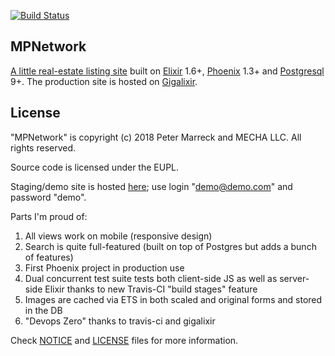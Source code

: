 [![Build Status](https://api.travis-ci.org/pmarreck/mpnetwork.svg?branch=master)](https://travis-ci.org/pmarreck/mpnetwork/)

## MPNetwork

[A little real-estate listing site](https://www.mpwrealestateboard.network) built on [Elixir](https://elixir-lang.org) 1.6+, [Phoenix](http://phoenixframework.org) 1.3+ and [Postgresql](https://www.postgresql.org) 9+. The production site is hosted on [Gigalixir](https://www.gigalixir.com/).

## License

"MPNetwork" is copyright (c) 2018 Peter Marreck and MECHA LLC.
All rights reserved.

Source code is licensed under the EUPL.

Staging/demo site is hosted [here](https://staging.mpwrealestateboard.network/); use login "demo@demo.com" and password "demo".

Parts I'm proud of:
1) All views work on mobile (responsive design)
2) Search is quite full-featured (built on top of Postgres but adds a bunch of features)
3) First Phoenix project in production use
4) Dual concurrent test suite tests both client-side JS as well as server-side Elixir thanks to new Travis-CI "build stages" feature
5) Images are cached via ETS in both scaled and original forms and stored in the DB
6) "Devops Zero" thanks to travis-ci and gigalixir

Check [NOTICE](NOTICE) and [LICENSE](LICENSE) files for more
information.
